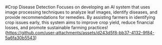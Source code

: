 #Crop Disease Detection
Focuses on developing an AI system that uses image processing techniques to analyze leaf images, identify diseases, and provide recommendations for remedies. By assisting farmers in identifying crop issues early, this system aims to improve crop yield, reduce financial losses, and promote sustainable farming practices!(https://github.com/user-attachments/assets/d243d5f8-bb37-4132-9f84-5a6fa30b5543)

